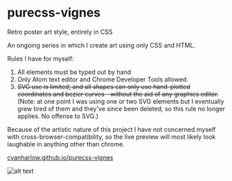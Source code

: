 # purecss-vignes
Retro poster art style, entirely in CSS

An ongoing series in which I create art using only CSS and HTML.

Rules I have for myself:

1. All elements must be typed out by hand
2. Only Atom text editor and Chrome Developer Tools allowed.
3. ~~SVG use is limited, and all shapes can only use hand-plotted coordinates and bezier curves - without the aid of any graphics editor.~~
(Note: at one point I was using one or two SVG elements but I eventually grew tired of them and they've since been deleted, so this rule no longer applies. No offense to SVG.)

Because of the artistic nature of this project I have not concerned myself with cross-browser-compatibility, so the live preview will most likely look laughable in anything other than chrome.

[cyanharlow.github.io/purecss-vignes](https://cyanharlow.github.io/purecss-vignes/)

![alt text](https://raw.githubusercontent.com/cyanharlow/purecss-vignes/master/preview.jpg)
